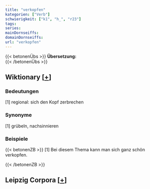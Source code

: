 ```yaml
---
title: "verkopfen"
kategorien: ["Verb"]
schwierigkeit: ["k1", "h_", "r23"]
tags:
series:
mainDornseiffs:
domainDornseiffs:
url: "verkopfen"
---
```


{{< betonenÜbs >}}
**Übersetzung:**  
{{< /betonenÜbs >}}

## Wiktionary [[+](https://de.wiktionary.org/wiki/verkopfen)]

### Bedeutungen
[1] regional: sich den Kopf zerbrechen  

### Synonyme
[1] grübeln, nachsinnieren  

### Beispiele
{{< betonenZB >}}
[1] Bei diesem Thema kann man sich ganz schön verkopfen.  

{{< /betonenZB >}}

## Leipzig Corpora [[+](https://corpora.uni-leipzig.de/en/res?word=verkopfen&corpusId=deu_newscrawl-public_2018)]

